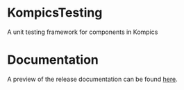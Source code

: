 # KompicsTesting 

A unit testing framework for components in Kompics

# Documentation

A preview of the release documentation can be found [here](http://kompics.sics.se/1.0.0/tutorial/testing/basics/basics.html).
